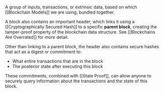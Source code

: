 A group of inputs, transactions, or extrinsic data, based on which [[Blockchain Models]] we are using, bundled together. 

A block also contains an important header, which links it using a [[Cryptographically Secured Hash]] to a specific **parent block**, creating the tamper-proof property of the blockchain data structure. See [[Blockchains Are Overrated]] for more detail. 

Other than linking to a parent block, the header also contains secure hashes that act as a digest or commitment to:
- What entire transactions that are in the block
- The posterior state after executing this block

These commitments, combined with [[State Proof]], can allow anyone to securely query information about the transactions and the state of this block. 